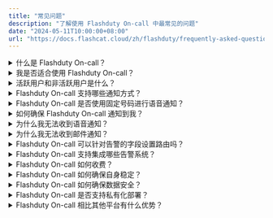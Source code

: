 ```yaml
---
title: "常见问题"
description: "了解使用 Flashduty On-call 中最常见的问题"
date: "2024-05-11T10:00:00+08:00"
url: "https://docs.flashcat.cloud/zh/flashduty/frequently-asked-questions"
---
```


<details>
  <summary>什么是 Flashduty On-call？</summary>
   Flashduty On-call 的定位是一站式告警响应平台。我们为IT从业者提供值班、告警降噪、升级和自动化能力，加速企业故障响应，减少损失。
</details>
<details>
  <summary>我是否适合使用 Flashduty On-call？</summary>
  如果您的组织或团队存在以下情况，您应该使用 Flashduty On-call ：
   
  - 需要一个地方收集公司内所有来源的告警，统一处理、跟踪和分析。
  - 需要将告警分级，使用不同通道动态通知到关键人员，需要自动升级流程避免告警无人处理。
  - 日常处理告警占用大部分精力，需要告警降噪解决告警疲劳问题。
</details>

<details>
  <summary> 活跃用户和非活跃用户是什么？</summary>


  FlashDuty 的收费模式是基于购买的 License 数量，每个 License 对应一个活跃用户账号。例如，如果您只购买了一个 License，则仅有一个成员可以作为活跃用户使用 FlashDuty 的全部功能。不过您仍然可以邀请更多成员加入，但只有拥有 License 的成员才能成为活跃用户，其他成员将被视为非活跃用户，无法享受全部功能。具体区别如下：

#### 活跃用户

- 当月使用过本产品的用户算作一个活跃用户，每一个活跃用户占用一个 License，下月开始时重新计算。
- 只要登录就会抢占一个 License，即成为活跃用户。
- 当一个活跃用户被删除，其对应 License 会被释放。
- 活跃用户拥有所有功能的使用权限（但受限于版本和角色权限限制）。
- 活跃用户可以将自己本身的 License 转移给其他非活跃用户。


#### 非活跃用户

- 非活跃用户不拥有任何功能的使用权限，包括查看故障列表/详情，**只能被动接收告警消息**，比如将故障消息通过邮件、短信、电话等IM群消息的方式通知到该成员。
- 在配置分派策略的时候是可以选择将故障消息通知给非活跃用户的。
- 非活跃用户即使接收到故障消息，也无法对其进行查看、关闭等操作。
- 非活跃用户共享活跃用户的邮件、短信、电话套餐额度。
- 非活跃用户在登录控制台进行查看/处理等操作的时候，会提示没有权限。

</details>


<details>
  <summary> Flashduty On-call 支持哪些通知方式？</summary>

| 通道 |  单聊  | 群聊 |
| --- | -------- | ---- |
| 语音    | ✅   |    |
| 短信    | ✅   |    | 
| 邮件    | ✅   |    | 
| 飞书应用 | ✅   |  ✅  |  
| 钉钉应用 | ✅   |  ✅  |
| 企微应用 | ✅   |    | 
| Slack 应用| ✅   |  ✅  | 
| Microsoft Teams 应用| ✅   |  ✅  |
| 飞书机器人    |    |  ✅  |
| 钉钉机器人    |    |  ✅  | 
| 企微机器人    |    |  ✅  | 
| Zoom 机器人    |    |  ✅  |
| Telegram 机器人    |    |  ✅  | 

</details>

<details>
  <summary> Flashduty On-call 是否使用固定号码进行语音通知？</summary>
  
  取决于推送地区，您可下载 Flashduty On-call app 并授权自动同步联系方式：  
  - 中国大陆：(010)21364727、(021)32017538、(010)21364713 和 (010)21364708
  - 美国、加拿大：**13152319335**
  - 印度尼西亚、德国、马来西亚、澳大利亚、新加坡、泰国、俄罗斯、韩国、沙特阿拉伯、越南、日本、中国香港、中国台湾：**随机号码**
  - 其他区域暂不支持推送语音，如果您有需求，请联系我们：contact-us@flashcat.cloud
</details>
<details>
  <summary>如何确保 Flashduty On-call 通知到我？</summary>
   Flashduty On-call 尽力确保每一个通道的可用性。
    
  - 语音、短信和邮件：我们使用多家云厂商的提供的高可用服务，并可以在某家出问题之后，迅速切换到另一家。
  - IM应用消息：IM应用单聊消息发送失败，系统会使用短信和邮件进行兜底提醒。
  - 分派策略设置：建议您设置循环通知，如果故障没有被认领，系统循环进行多次通知。或设置升级环节，如果当前环节的人员没有及时处理，故障将升级分派给下一环节的人员。
</details>
<details>
  <summary>为什么我无法收到语音通知？</summary>
   语音电话与终端信号以及设置有很大关系，如果您持续无法收到语音通知，建议尝试下述操作：

  1. 如果您使用的是中国大陆以外地区注册的手机号，请检查我们支持的地域范围。  
  2. 先检查手机的黑名单或者通话记录是否有拦截当时拨打的时间左右的号码，通常是010xxx或021xx等固话号码，如果有，请解除黑名单并加白。
  3. 如手机没看到黑名单，可能是手机号开通了拦截服务等功能：移动手机号可以通过微信公众号“中国移动高频骚扰电话防护”，查看是否拦截了来电固话；电信手机号可能在接收短信的时候，电话会拦截，也可以关注公众号“天翼防骚扰”进行检查来电；联通可以关注公众号“沃助理”检查来电，或请咨询客服电话。
  4. 请注意如果您的手机号参与过携号转网，请同时查询多家运营商的拦截情况。
  5. 尝试重启手机、重新插入手机卡，将手机卡插入其他手机，依次排除终端或手机卡问题

  如果您仍然没有找到原因，请联系我们。
</details>
<details>
  <summary>为什么我无法收到邮件通知？</summary>
   建议尝试下述操作：

  1. 检查邮件客户端内的垃圾邮件，如果有，请主动移出，保持正常接收
  2. 检查邮件客户端是否设置了自动删除，如果有，请修改规则
  3. 联系公司企业邮箱管理员，后台检查是否被拦截（Gmail等企业邮箱限制较严格，邮件发送过多会导致拦截）。如果有，请针对邮件来源设置白名单。

  如果您仍然没有找到原因，请联系我们。
</details>
<details>
  <summary> Flashduty On-call 可以针对告警的字段设置路由吗？</summary>
  可以， Flashduty On-call 支持您根据告警事件的标签、严重程度、标题和描述等多个维度信息进行匹配，并路由到不同的协作空间。详见集成中心-集成详情-路由配置。
</details>
<details>
  <summary> Flashduty On-call 支持集成哪些告警系统？</summary>
    
  - 通用集成：邮件告警（几乎适用所有告警系统）；自定义事件标准（使用自研监控系统）。
  - 开源集成：Zabbix、Prometheus、夜莺等常见的开源监控。
  - 商业集成：阿里云、腾讯云、华为云、Aws、Azure等商业云监控。
  
  如果您有其他需求，欢迎随时联系我们。
</details>
<details>
  <summary> Flashduty On-call 如何收费？</summary>
  我们按照活跃用户收费，并提供三个不同的版本：免费版、标准版和商业版，详细对比请访问：https://flashcat.cloud/flashduty/price/
    
  - 我们将当月使用商业化功能的用户界定为活跃用户，该用户必须取得License才能使用。
  - 每个月度周期结束后，活跃用户持有的固定License将保持有效，临时License将被释放，下个周期必须重新抢占。
  - 一个成员被删除时，其License自动释放。
  - 查看告警需要License，仅被动接收通知不需要License。
</details>
<details>
  <summary> Flashduty On-call 如何确保自身稳定？</summary>
  
  -  Flashduty On-call  SLA：

    1. 功能可用：需要确保核心功能在99.95%的时间内是可用的
    2. 投递时效：需要确保99.95%的告警，在触发后5分钟内完成投递

  -  Flashduty On-call  如何保证 SLA：
    
    1. 同城多活：基础设施构建在多个数据中心之上，有状态组件均为同城多活；
    2. 异步处理：告警上报后会立即进入异步流程，出错有重试，减少告警丢失风险；
    3. 冗余告警：对于重要告警，提供冗余通知机制，客户可选择多个渠道循环通知，确保通知可达；
    4. 全球加速：已针对 api.flashcat.cloud 域名开启全球加速，确保各地上报链路稳定；
    5. 持续监控：全面采集系统各方面指标，定期进行压测，及时或提前发现系统问题。
    
</details>
<details>
  <summary> Flashduty On-call 如何确保数据安全？</summary>
  
  1. 全栈 HTTPS，数据传输确保安全
  2. 敏感信息加密存储，日志脱敏后落盘
  3. 重要数据修改需 MFA 校验，支持操作审计
  4. 定期参加国际国内认可的第三方权威机构安全认证审核（ISO27001，ISO9001）
  5. 对于有需要的客户，可以签署保密协议
  6. 隐私协议：https://docs.flashcat.cloud/zh/flashduty/privacy-policy
    
</details>
<details>
  <summary> Flashduty On-call 是否支持私有化部署？</summary>
  支持， Flashduty On-call 提供与SaaS服务几乎一致的私有化版本。但是私有化部署由于其高昂的维护成本，收费模式与SaaS服务不同。如无必要，我们都推荐您使用云服务。
    
  如果您需要私有化版本，请联系我们。
</details>
<details>
  <summary> Flashduty On-call 相比其他平台有什么优势？</summary>
  
  1. 我们提供更灵活易用的功能
  2. 我们提供更专业的贴心服务
  3. 我们提供更合理的产品价格
    
  欢迎您联系我们，获取专业的采购指南。
</details>